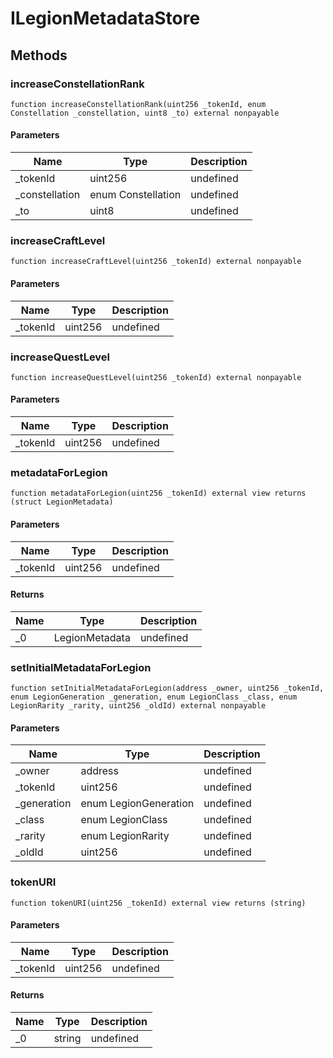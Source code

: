 # ILegionMetadataStore









## Methods

### increaseConstellationRank

```solidity
function increaseConstellationRank(uint256 _tokenId, enum Constellation _constellation, uint8 _to) external nonpayable
```





#### Parameters

| Name | Type | Description |
|---|---|---|
| _tokenId | uint256 | undefined |
| _constellation | enum Constellation | undefined |
| _to | uint8 | undefined |

### increaseCraftLevel

```solidity
function increaseCraftLevel(uint256 _tokenId) external nonpayable
```





#### Parameters

| Name | Type | Description |
|---|---|---|
| _tokenId | uint256 | undefined |

### increaseQuestLevel

```solidity
function increaseQuestLevel(uint256 _tokenId) external nonpayable
```





#### Parameters

| Name | Type | Description |
|---|---|---|
| _tokenId | uint256 | undefined |

### metadataForLegion

```solidity
function metadataForLegion(uint256 _tokenId) external view returns (struct LegionMetadata)
```





#### Parameters

| Name | Type | Description |
|---|---|---|
| _tokenId | uint256 | undefined |

#### Returns

| Name | Type | Description |
|---|---|---|
| _0 | LegionMetadata | undefined |

### setInitialMetadataForLegion

```solidity
function setInitialMetadataForLegion(address _owner, uint256 _tokenId, enum LegionGeneration _generation, enum LegionClass _class, enum LegionRarity _rarity, uint256 _oldId) external nonpayable
```





#### Parameters

| Name | Type | Description |
|---|---|---|
| _owner | address | undefined |
| _tokenId | uint256 | undefined |
| _generation | enum LegionGeneration | undefined |
| _class | enum LegionClass | undefined |
| _rarity | enum LegionRarity | undefined |
| _oldId | uint256 | undefined |

### tokenURI

```solidity
function tokenURI(uint256 _tokenId) external view returns (string)
```





#### Parameters

| Name | Type | Description |
|---|---|---|
| _tokenId | uint256 | undefined |

#### Returns

| Name | Type | Description |
|---|---|---|
| _0 | string | undefined |





